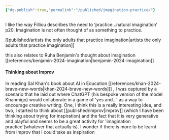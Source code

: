 ```yaml
---
{"dg-publish":true,"permalink":"/published/imagination-practice/"}
---
```


I like the way Filliou describes the need to ‘practice...natural imagination’ p20.  Imagination is not often thought of as something to practice.

[[published/artists the only adults that practice imagination\|artists the only adults that practice imagination]]

this also relates to Ruha Benjamin's thought about imagination [[references/benjamin-2024-imagination\|benjamin-2024-imagination]]

#### Thinking about Improv

In reading Sal Khan's book about AI in Education [[references/khan-2024-brave-new-words\|khan-2024-brave-new-words]]] , I was captured by a scenario that he laid out where ChatGPT (his bespoke version of the model Khanmigo) would collaborate in a game of 'yes and...' as a way to encourage creative writing. One, I think this is a really interesting idea, and two, I started to think about [[published/improv\|improv]] (which I have been thinking about trying for inspiration) and the fact that it is very generative and playful and seems to be a great activity for 'imagination practice'(whatever that actually is). I wonder if there is more to be learnt from improv that I could take as inspiration